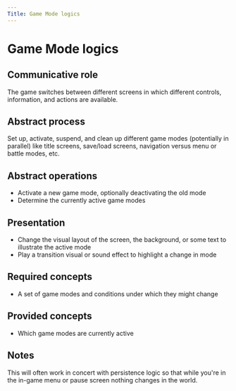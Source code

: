 ```yaml
---
Title: Game Mode logics 
---
```


# Game Mode logics

## Communicative role

The game switches between different screens in which different controls, information, and actions are available.

## Abstract process

Set up, activate, suspend, and clean up different game modes (potentially in parallel) like title screens, save/load screens, navigation versus menu or battle modes, etc.

## Abstract operations

* Activate a new game mode, optionally deactivating the old mode
* Determine the currently active game modes

## Presentation

* Change the visual layout of the screen, the background, or some text to illustrate the active mode
* Play a transition visual or sound effect to highlight a change in mode

## Required concepts

* A set of game modes and conditions under which they might change

## Provided concepts

* Which game modes are currently active

## Notes

This will often work in concert with persistence logic so that while you're in the in-game menu or pause screen nothing changes in the world.

